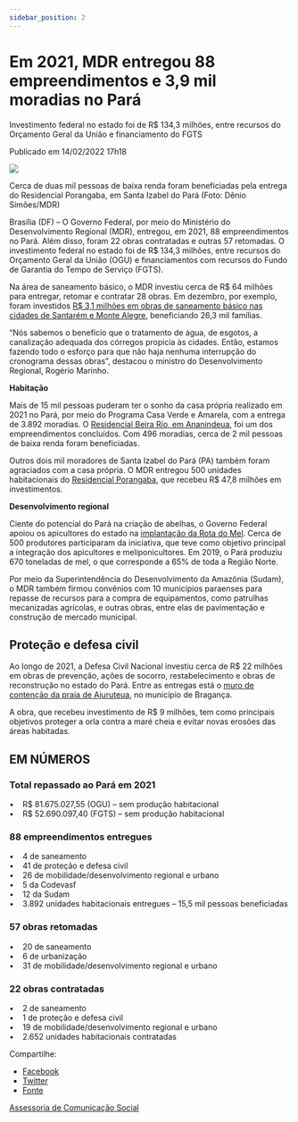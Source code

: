 ```yaml
---
sidebar_position: 2
---
```


# Em 2021, MDR entregou 88 empreendimentos e 3,9 mil moradias no Pará

Investimento federal no estado foi de R$ 134,3 milhões, entre recursos do Orçamento Geral da União e financiamento do FGTS

Publicado em 14/02/2022 17h18

![ ](https://www.gov.br/mdr/pt-br/noticias/em-2021-mdr-entregou-88-empreendimentos-e-3-9-mil-moradias-no-para/balanco-pa.jpeg/@@images/96b222fc-20c9-42c2-b254-bbd4b30efc0d.jpeg)

Cerca de duas mil pessoas de baixa renda foram beneficiadas pela entrega do Residencial Porangaba, em Santa Izabel do Pará (Foto: Dênio Simões/MDR)

Brasília (DF) – O Governo Federal, por meio do Ministério do Desenvolvimento Regional (MDR), entregou, em 2021, 88 empreendimentos no Pará. Além disso, foram 22 obras contratadas e outras 57 retomadas. O investimento federal no estado foi de R$ 134,3 milhões, entre recursos do Orçamento Geral da União (OGU) e financiamentos com recursos do Fundo de Garantia do Tempo de Serviço (FGTS).  
  
Na área de saneamento básico, o MDR investiu cerca de R$ 64 milhões para entregar, retomar e contratar 28 obras. Em dezembro, por exemplo, foram investidos [R$ 3,1 milhões em obras de saneamento básico nas cidades de Santarém e Monte Alegre](http://www.gov.br/mdr/pt-br/noticias/governo-federal-investe-r-3-1-milhoes-na-continuidade-de-obras-de-saneamento-no-para), beneficiando 26,3 mil famílias.  
  
“Nós sabemos o benefício que o tratamento de água, de esgotos, a canalização adequada dos córregos propicia às cidades. Então, estamos fazendo todo o esforço para que não haja nenhuma interrupção do cronograma dessas obras”, destacou o ministro do Desenvolvimento Regional, Rogério Marinho.  
  
**Habitação**  
  
Mais de 15 mil pessoas puderam ter o sonho da casa própria realizado em 2021 no Pará, por meio do Programa Casa Verde e Amarela, com a entrega de 3.892 moradias. O [Residencial Beira Rio, em Ananindeua](http://www.gov.br/mdr/pt-br/noticias/governo-federal-entrega-496-moradias-em-ananindeua-no-para), foi um dos empreendimentos concluídos. Com 496 moradias, cerca de 2 mil pessoas de baixa renda foram beneficiadas.  
  
Outros dois mil moradores de Santa Izabel do Pará (PA) também foram agraciados com a casa própria. O MDR entregou 500 unidades habitacionais do [Residencial Porangaba](http://www.gov.br/mdr/pt-br/noticias/em-santa-izabel-do-para-pa-governo-federal-entrega-500-casas-a-familias-de-baixa-renda), que recebeu R$ 47,8 milhões em investimentos.  
  
**Desenvolvimento regional**  
  
Ciente do potencial do Pará na criação de abelhas, o Governo Federal apoiou os apicultores do estado na [implantação da Rota do Mel](http://www.gov.br/mdr/pt-br/noticias/mdr-fomenta-criacao-de-rota-do-mel-no-estado-do-para). Cerca de 500 produtores participaram da iniciativa, que teve como objetivo principal a integração dos apicultores e meliponicultores. Em 2019, o Pará produziu 670 toneladas de mel, o que corresponde a 65% de toda a Região Norte.  
  
Por meio da Superintendência do Desenvolvimento da Amazônia (Sudam), o MDR também firmou convênios com 10 municípios paraenses para repasse de recursos para a compra de equipamentos, como patrulhas mecanizadas agrícolas, e outras obras, entre elas de pavimentação e construção de mercado municipal.  
  
## Proteção e defesa civil
  
Ao longo de 2021, a Defesa Civil Nacional investiu cerca de R$ 22 milhões em obras de prevenção, ações de socorro, restabelecimento e obras de reconstrução no estado do Pará. Entre as entregas está o [muro de contenção da praia de Ajuruteua](http://www.gov.br/mdr/pt-br/noticias/governo-federal-inaugura-muro-de-contencao-no-litoral-no-municipio-de-braganca-no-para), no município de Bragança.  
  
A obra, que recebeu investimento de R$ 9 milhões, tem como principais objetivos proteger a orla contra a maré cheia e evitar novas erosões das áreas habitadas.

## EM NÚMEROS
  
### Total repassado ao Pará em 2021
•    R$ 81.675.027,55 (OGU) – sem produção habitacional  
•    R$ 52.690.097,40 (FGTS) – sem produção habitacional  
  
### 88 empreendimentos entregues
•    4 de saneamento  
•    41 de proteção e defesa civil  
•    26 de mobilidade/desenvolvimento regional e urbano  
•    5 da Codevasf  
•    12 da Sudam  
•    3.892 unidades habitacionais entregues – 15,5 mil pessoas beneficiadas  
  
### 57 obras retomadas 
•    20 de saneamento  
•    6 de urbanização  
•    31 de mobilidade/desenvolvimento regional e urbano  
  
### 22 obras contratadas  
•    2 de saneamento  
•    1 de proteção e defesa civil  
•    19 de mobilidade/desenvolvimento regional e urbano  
•    2.652 unidades habitacionais contratadas

Compartilhe: 
*   [Facebook](https://www.facebook.com/sharer.php?u=https://www.gov.br/mdr/pt-br/noticias/em-2021-mdr-entregou-88-empreendimentos-e-3-9-mil-moradias-no-para)
*    [Twitter](https://twitter.com/share?text=Em%202021%2C%20MDR%20entregou%2088%20empreendimentos%20e%203%2C9%20mil%20moradias%20no%20Par%C3%A1&url=https://www.gov.br/mdr/resolveuid/3dbda4bf8822402e98f8d3eb79b67020)
*   [Fonte](https://www.gov.br/mdr/pt-br/noticias/em-2021-mdr-entregou-88-empreendimentos-e-3-9-mil-moradias-no-para)


[Assessoria de Comunicação Social](/docs/desenvolvimento-regional/links)

